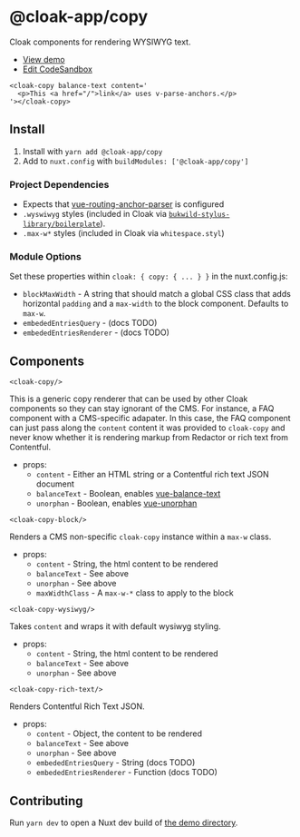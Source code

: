 # @cloak-app/copy

Cloak components for rendering WYSIWYG text.

- [View demo](https://cloak-copy.netlify.app/)
- [Edit CodeSandbox](https://githubbox.com/BKWLD/cloak-copy)

```vue
<cloak-copy balance-text content='
  <p>This <a href="/">link</a> uses v-parse-anchors.</p>
'></cloak-copy>
```

## Install

1. Install with `yarn add @cloak-app/copy`
2. Add to `nuxt.config` with `buildModules: ['@cloak-app/copy']`

### Project Dependencies

- Expects that [vue-routing-anchor-parser](https://github.com/BKWLD/vue-routing-anchor-parser) is configured
- `.wyswiwyg` styles (included in Cloak via [`bukwild-stylus-library/boilerplate`](https://github.com/BKWLD/stylus-library/blob/master/boilerplate.styl)).
- `.max-w*` styles (included in Cloak via `whitespace.styl`)

### Module Options

Set these properties within `cloak: { copy: { ... } }` in the nuxt.config.js:

- `blockMaxWidth` - A string that should match a global CSS class that adds horizontal `padding` and a `max-width` to the block component.  Defaults to `max-w`.
- `embededEntriesQuery` - (docs TODO)
- `embededEntriesRenderer` - (docs TODO)

## Components

`<cloak-copy/>`

This is a generic copy renderer that can be used by other Cloak components so they can stay ignorant of the CMS.  For instance, a FAQ component with a CMS-specific adapater.  In this case, the FAQ component can just pass along the `content` content it was provided to `cloak-copy` and never know whether it is rendering markup from Redactor or rich text from Contentful.

- props:
  - `content` - Either an HTML string or a Contentful rich text JSON document
  - `balanceText` - Boolean, enables [vue-balance-text](https://github.com/BKWLD/vue-balance-text)
  - `unorphan` - Boolean, enables [vue-unorphan](https://github.com/BKWLD/vue-unorphan)

`<cloak-copy-block/>`

Renders a CMS non-specific `cloak-copy` instance within a `max-w` class.

- props:
  - `content` - String, the html content to be rendered
  - `balanceText` - See above
  - `unorphan` - See above
  - `maxWidthClass` - A `max-w-*` class to apply to the block

`<cloak-copy-wysiwyg/>`

Takes `content` and wraps it with default wysiwyg styling.

- props:
  - `content` - String, the html content to be rendered
  - `balanceText` - See above
  - `unorphan` - See above

`<cloak-copy-rich-text/>`

Renders Contentful Rich Text JSON.

- props:
  - `content` - Object, the content to be rendered
  - `balanceText` - See above
  - `unorphan` - See above
  - `embededEntriesQuery` - String (docs TODO)
  - `embededEntriesRenderer` - Function (docs TODO)

## Contributing

Run `yarn dev` to open a Nuxt dev build of [the demo directory](./demo).
